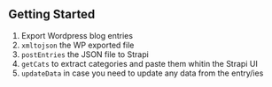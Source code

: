 ## Getting Started

1. Export Wordpress blog entries
2. `xmltojson` the WP exported file
3. `postEntries` the JSON file to Strapi
4. `getCats` to extract categories and paste them whitin the Strapi UI
5. `updateData` in case you need to update any data from the entry/ies
